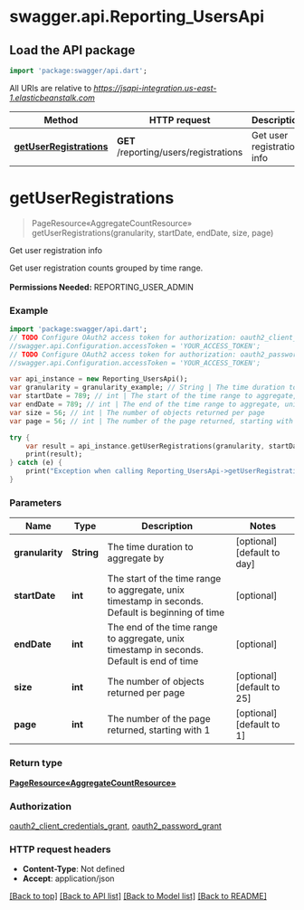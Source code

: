 # swagger.api.Reporting_UsersApi

## Load the API package
```dart
import 'package:swagger/api.dart';
```

All URIs are relative to *https://jsapi-integration.us-east-1.elasticbeanstalk.com*

Method | HTTP request | Description
------------- | ------------- | -------------
[**getUserRegistrations**](Reporting_UsersApi.md#getUserRegistrations) | **GET** /reporting/users/registrations | Get user registration info


# **getUserRegistrations**
> PageResource«AggregateCountResource» getUserRegistrations(granularity, startDate, endDate, size, page)

Get user registration info

Get user registration counts grouped by time range. <br><br><b>Permissions Needed:</b> REPORTING_USER_ADMIN

### Example 
```dart
import 'package:swagger/api.dart';
// TODO Configure OAuth2 access token for authorization: oauth2_client_credentials_grant
//swagger.api.Configuration.accessToken = 'YOUR_ACCESS_TOKEN';
// TODO Configure OAuth2 access token for authorization: oauth2_password_grant
//swagger.api.Configuration.accessToken = 'YOUR_ACCESS_TOKEN';

var api_instance = new Reporting_UsersApi();
var granularity = granularity_example; // String | The time duration to aggregate by
var startDate = 789; // int | The start of the time range to aggregate, unix timestamp in seconds. Default is beginning of time
var endDate = 789; // int | The end of the time range to aggregate, unix timestamp in seconds. Default is end of time
var size = 56; // int | The number of objects returned per page
var page = 56; // int | The number of the page returned, starting with 1

try { 
    var result = api_instance.getUserRegistrations(granularity, startDate, endDate, size, page);
    print(result);
} catch (e) {
    print("Exception when calling Reporting_UsersApi->getUserRegistrations: $e\n");
}
```

### Parameters

Name | Type | Description  | Notes
------------- | ------------- | ------------- | -------------
 **granularity** | **String**| The time duration to aggregate by | [optional] [default to day]
 **startDate** | **int**| The start of the time range to aggregate, unix timestamp in seconds. Default is beginning of time | [optional] 
 **endDate** | **int**| The end of the time range to aggregate, unix timestamp in seconds. Default is end of time | [optional] 
 **size** | **int**| The number of objects returned per page | [optional] [default to 25]
 **page** | **int**| The number of the page returned, starting with 1 | [optional] [default to 1]

### Return type

[**PageResource«AggregateCountResource»**](PageResource«AggregateCountResource».md)

### Authorization

[oauth2_client_credentials_grant](../README.md#oauth2_client_credentials_grant), [oauth2_password_grant](../README.md#oauth2_password_grant)

### HTTP request headers

 - **Content-Type**: Not defined
 - **Accept**: application/json

[[Back to top]](#) [[Back to API list]](../README.md#documentation-for-api-endpoints) [[Back to Model list]](../README.md#documentation-for-models) [[Back to README]](../README.md)

